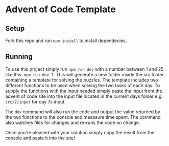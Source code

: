 # Advent of Code Template

## Setup

Fork this repo and run `npm install` to install dependecies.

## Running

To use this project simply run `npm run dev` with a number between 1 and 25 like this: `npm run dev 7`. This will generate a new folder inside the src folder containing a template for solving the puzzles. The template includes two different functions to be used when solving the two tasks of each day. To supply the functions with the input needed simply paste the input from the advent of code site into the input file located in the current days folder e.g: `src/7/input` for day 7s input.

The `dev` command will also run the code and output the value returned by the two functions to the console and meassure time spent. The command also watches files for changes and re-runs the code on change.

Once you're pleased with your solution simply copy the result from the console and paste it into the site!
